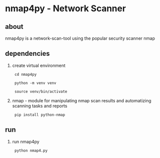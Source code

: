 <h1>nmap4py - Network Scanner</h1>

<h2> about </h2>

<p>nmap4py is a network-scan-tool using the popular security scanner nmap<br>
</p>

<h2> dependencies </h2>

 1) create virtual environment

         cd nmap4py

         python -m venv venv

         source venv/bin/activate

 2) nmap - module for manipulating nmap scan results and automatizing scanning tasks and reports

         pip install python-nmap

<h2> run </h2>

 1) run nmap4py

         python nmap4.py
